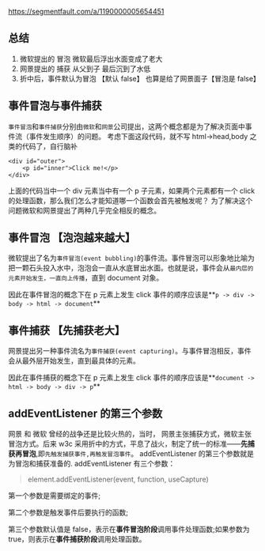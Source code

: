 https://segmentfault.com/a/1190000005654451

## 总结

1. 微软提出的 冒泡 微软最后浮出水面变成了老大
2. 网景提出的 捕获 从父到子 最后沉到了水低
3. 折中后，事件默认为冒泡 【默认 false】 也算是给了网景面子【冒泡是 false】

## 事件冒泡与事件捕获

`事件冒泡`和`事件捕获`分别由`微软`和`网景`公司提出，这两个概念都是为了解决页面中事件流（事件发生顺序）的问题。
考虑下面这段代码，就不写 html->head,body 之类的代码了，自行脑补

```applescript
<div id="outer">
    <p id="inner">Click me!</p>
</div>
```

上面的代码当中一个 div 元素当中有一个 p 子元素，如果两个元素都有一个 click 的处理函数，那么我们怎么才能知道哪一个函数会首先被触发呢？
为了解决这个问题微软和网景提出了两种几乎完全相反的概念。

## 事件冒泡 【泡泡越来越大】

微软提出了名为`事件冒泡(event bubbling)`的事件流。事件冒泡可以形象地比喻为把一颗石头投入水中，泡泡会一直从水底冒出水面。也就是说，事件会从`最内层的元素开始发生，一直向上传播`，直到 document 对象。

因此在事件冒泡的概念下在 p 元素上发生 click 事件的顺序应该是**`p -> div -> body -> html -> document`**

## 事件捕获 【先捕获老大】

网景提出另一种事件流名为`事件捕获(event capturing)`。与事件冒泡相反，事件会从最外层开始发生，直到最具体的元素。

因此在事件捕获的概念下在 p 元素上发生 click 事件的顺序应该是**`document -> html -> body -> div -> p`**

## addEventListener 的第三个参数

网景 和 微软 曾经的战争还是比较火热的，当时， 网景主张捕获方式，微软主张冒泡方式。后来 w3c 采用折中的方式，平息了战火，制定了统一的标准——**先捕获再冒泡**,即`先触发捕获事件,再触发冒泡事件`。
addEventListener 的第三个参数就是为冒泡和捕获准备的.
addEventListener 有三个参数：

> element.addEventListener(event, function, useCapture)

第一个参数是需要绑定的事件;

第二个参数是触发事件后要执行的函数;

第三个参数默认值是 false，表示在**事件冒泡阶段**调用事件处理函数;如果参数为 true，则表示在**事件捕获阶段**调用处理函数。
